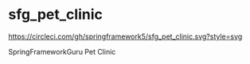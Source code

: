 # sfg_pet_clinic
https://circleci.com/gh/springframework5/sfg_pet_clinic.svg?style=svg

SpringFrameworkGuru Pet Clinic 
